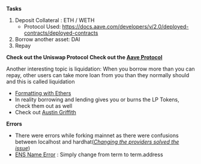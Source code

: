 **Tasks** 
1. Deposit Collateral : ETH / WETH
    - Protocol Used: https://docs.aave.com/developers/v/2.0/deployed-contracts/deployed-contracts
2. Borrow another asset: DAI
3. Repay


**Check out the Uniswap Protocol**
**Check out the [Aave Protocol](https://docs.aave.com/hub/)**

Another interesting topic is liquidation: When you borrow more than you can repay, other users can take more loan from you than they normally should and this is called liquidation
- [Formatting with Ethers](https://github.com/ethers-io/ethers.js/issues/169)
- In reality borrowing and lending gives you or burns the LP Tokens, check them out as well
- Check out [Austin Griffith](https://austingriffith.com/)

**Errors**
- There were errors while forking mainnet as there were confusions between localhost and hardhat(*[Changing the providers solved the issue](https://ethereum.stackexchange.com/questions/110931/hardhat-mainnet-forking-and-impersonating-an-account-isnt-working-help#comment133879_110931)*)
- [ENS Name Error](https://github.com/ethers-io/ethers.js/issues/1051) : Simply change from term to term.address
